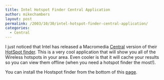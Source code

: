 ```yaml
---
title: Intel Hotspot Finder Central Application
author: mikechambers
layout: post
permalink: /2003/10/30/intel-hotspot-finder-central-application/
categories:
  - Central
---
```



I just noticed that Intel has released a Macromedia [Central][1] version of their [HotSpot finder][2]. This is a very cool application that will show you all of the Wireless hotspots in your area. Even cooler is that it will cache your results so you can view them offline (when you need a hotspot finder the most!).

You can install the Hostspot finder from the bottom of this [page][2].

 [1]: http://www.macromedia.com/go/central
 [2]: http://intel.jiwire.com/